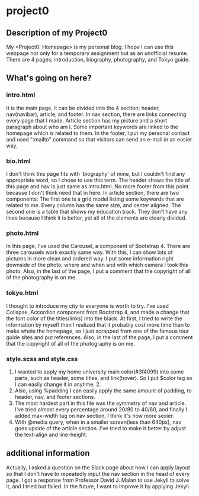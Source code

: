# project0

## Description of my Project0
My <Project0: Homepage> is my personal blog. I hope I can use this webpage not only for a temporary assignment but as an unofficial resume. There are 4 pages; introduction, biography, photography, and Tokyo guide.


## What's going on here?
### intro.html
It is the main page, it can be divided into the 4 section; header, nav(navibar), article, and footer. In nav section, there are links connecting every page that I made. Article section has my picture and a short paragraph about who am I. Some important keywords are linked to the homepage which is related to them. In the footer, I put my personal contact and used ":mailto" command so that visitors can send an e-mail in an easier way.

### bio.html
I don't think this page fits with 'biography' of mine, but I couldn't find any appropriate word, so I chose to use this term. The header shows the title of this page and nav is just same as intro.html. No more footer from this point because I don't think need that in here. In article section, there are two components: The first one is a grid model listing some keywords that are related to me. Every column has the same size, and center aligned. The second one is a table that shows my education track. They don't have any lines because I think it is better, yet all of the elements are clearly divided.

### photo.html
In this page, I've used the Carousel, a component of Bootstrap 4. There are three carousels work exactly same way. With this, I can show lots of pictures in more clean and ordered way. I put some information right downside of the photo, where and when and with which camera I took this photo. Also, in the last of the page, I put a comment that the copyright of all of the photography is on me.

### tokyo.html
I thought to introduce my city to everyone is worth to try. I've used Collapse, Accordion component from Bootstrap 4, and made a change that the font color of the titles(links) into the black. At first, I tried to write the information by myself then I realized that it probably cost more time than to make whole the homepage, so I just scrapped from one of the famous tour guide sites and put references. Also, in the last of the page, I put a comment that the copyright of all of the photography is on me.

### style.scss and style.css
1. I wanted to apply my home university main color(#3f4099) into some parts, such as header, some titles, and link(hover). So I put $color tag so I can easily change it in anytime. 2.
2. Also, using %padding I can easily apply the same amount of padding, to header, nav, and footer sections.
3. The most hardest part in this file was the symmetry of nav and article. I've tried almost every percentage around 20/80 to 40/60, and finally I added max-width tag on nav section, I think it's now more sexier.
4. With @media query, when in a smaller screen(less than 640px), nav goes upside of the article section. I've tried to make it better by adjust the text-align and line-height.

## additional information
Actually, I asked a question on the Slack page about how I can apply layout so that I don't have to repeatedly input the nav section in the head of every page. I got a response from Professor David J. Malan to use Jekyll to solve it, and I tried but failed. In the future, I want to improve it by applying Jekyll.
